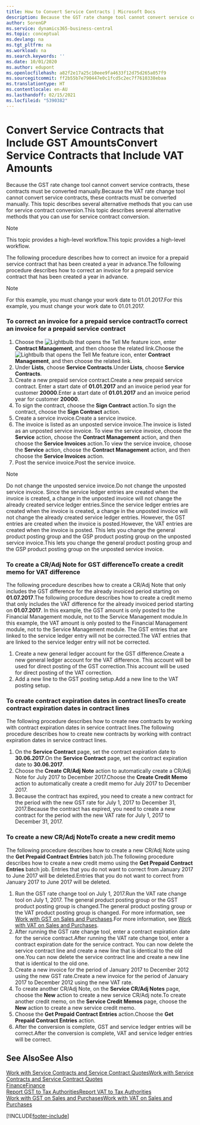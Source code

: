 ```yaml
---
title: How to Convert Service Contracts | Microsoft Docs
description: Because the GST rate change tool cannot convert service contracts, these contracts must be converted manually. This topic describes several alternative methods that you can use for service contract conversion.
author: SorenGP
ms.service: dynamics365-business-central
ms.topic: conceptual
ms.devlang: na
ms.tgt_pltfrm: na
ms.workload: na
ms.search.keywords: ''
ms.date: 10/01/2020
ms.author: edupont
ms.openlocfilehash: a82f2e17a25c10eee9fa4633f12d75d265a057f9
ms.sourcegitcommit: ff2b55b7e790447e0c1fcd5c2ec7f7610338ebaa
ms.translationtype: HT
ms.contentlocale: en-AU
ms.lasthandoff: 02/15/2021
ms.locfileid: "5390382"
---
```

# <a name="convert-service-contracts-that-include-vat-amounts"></a><span data-ttu-id="3a618-104">Convert Service Contracts that Include GST Amounts</span><span class="sxs-lookup"><span data-stu-id="3a618-104">Convert Service Contracts that Include VAT Amounts</span></span>
<span data-ttu-id="3a618-105">Because the GST rate change tool cannot convert service contracts, these contracts must be converted manually.</span><span class="sxs-lookup"><span data-stu-id="3a618-105">Because the VAT rate change tool cannot convert service contracts, these contracts must be converted manually.</span></span> <span data-ttu-id="3a618-106">This topic describes several alternative methods that you can use for service contract conversion.</span><span class="sxs-lookup"><span data-stu-id="3a618-106">This topic describes several alternative methods that you can use for service contract conversion.</span></span>  

> [!NOTE]  
>  <span data-ttu-id="3a618-107">This topic provides a high-level workflow.</span><span class="sxs-lookup"><span data-stu-id="3a618-107">This topic provides a high-level workflow.</span></span>  

 <span data-ttu-id="3a618-108">The following procedure describes how to correct an invoice for a prepaid service contract that has been created a year in advance.</span><span class="sxs-lookup"><span data-stu-id="3a618-108">The following procedure describes how to correct an invoice for a prepaid service contract that has been created a year in advance.</span></span>  

> [!NOTE]  
>  <span data-ttu-id="3a618-109">For this example, you must change your work date to 01.01.2017.</span><span class="sxs-lookup"><span data-stu-id="3a618-109">For this example, you must change your work date to 01.01.2017.</span></span>  

### <a name="to-correct-an-invoice-for-a-prepaid-service-contract"></a><span data-ttu-id="3a618-110">To correct an invoice for a prepaid service contract</span><span class="sxs-lookup"><span data-stu-id="3a618-110">To correct an invoice for a prepaid service contract</span></span>  
1. <span data-ttu-id="3a618-111">Choose the ![Lightbulb that opens the Tell Me feature](media/ui-search/search_small.png "Tell me what you want to do") icon, enter **Contract Management**, and then choose the related link.</span><span class="sxs-lookup"><span data-stu-id="3a618-111">Choose the ![Lightbulb that opens the Tell Me feature](media/ui-search/search_small.png "Tell me what you want to do") icon, enter **Contract Management**, and then choose the related link.</span></span>  
2. <span data-ttu-id="3a618-112">Under **Lists**, choose **Service Contracts**.</span><span class="sxs-lookup"><span data-stu-id="3a618-112">Under **Lists**, choose **Service Contracts**.</span></span>  
3. <span data-ttu-id="3a618-113">Create a new prepaid service contract.</span><span class="sxs-lookup"><span data-stu-id="3a618-113">Create a new prepaid service contract.</span></span> <span data-ttu-id="3a618-114">Enter a start date of **01.01.2017** and an invoice period year for customer **20000**.</span><span class="sxs-lookup"><span data-stu-id="3a618-114">Enter a start date of **01.01.2017** and an invoice period year for customer **20000**.</span></span>  
4. <span data-ttu-id="3a618-115">To sign the contract, choose the **Sign Contract** action.</span><span class="sxs-lookup"><span data-stu-id="3a618-115">To sign the contract, choose the **Sign Contract** action.</span></span>  
5. <span data-ttu-id="3a618-116">Create a service invoice.</span><span class="sxs-lookup"><span data-stu-id="3a618-116">Create a service invoice.</span></span>
6. <span data-ttu-id="3a618-117">The invoice is listed as an unposted service invoice.</span><span class="sxs-lookup"><span data-stu-id="3a618-117">The invoice is listed as an unposted service invoice.</span></span> <span data-ttu-id="3a618-118">To view the service invoice, choose the **Service** action, choose the **Contract Management** action, and then choose the **Service Invoices** action.</span><span class="sxs-lookup"><span data-stu-id="3a618-118">To view the service invoice, choose the **Service** action, choose the **Contract Management** action, and then choose the **Service Invoices** action.</span></span>  
7. <span data-ttu-id="3a618-119">Post the service invoice.</span><span class="sxs-lookup"><span data-stu-id="3a618-119">Post the service invoice.</span></span>  

> [!NOTE]  
>  <span data-ttu-id="3a618-120">Do not change the unposted service invoice.</span><span class="sxs-lookup"><span data-stu-id="3a618-120">Do not change the unposted service invoice.</span></span> <span data-ttu-id="3a618-121">Since the service ledger entries are created when the invoice is created, a change in the unposted invoice will not change the already created service ledger entries.</span><span class="sxs-lookup"><span data-stu-id="3a618-121">Since the service ledger entries are created when the invoice is created, a change in the unposted invoice will not change the already created service ledger entries.</span></span> <span data-ttu-id="3a618-122">However, the GST entries are created when the invoice is posted.</span><span class="sxs-lookup"><span data-stu-id="3a618-122">However, the VAT entries are created when the invoice is posted.</span></span> <span data-ttu-id="3a618-123">This lets you change the general product posting group and the GSP product posting group on the unposted service invoice.</span><span class="sxs-lookup"><span data-stu-id="3a618-123">This lets you change the general product posting group and the GSP product posting group on the unposted service invoice.</span></span>  

### <a name="to-create-a-credit-memo-for-vat-difference"></a><span data-ttu-id="3a618-124">To create a CR/Adj Note for GST difference</span><span class="sxs-lookup"><span data-stu-id="3a618-124">To create a credit memo for VAT difference</span></span>  
<span data-ttu-id="3a618-125">The following procedure describes how to create a CR/Adj Note that only includes the GST difference for the already invoiced period starting on **01.07.2017**.</span><span class="sxs-lookup"><span data-stu-id="3a618-125">The following procedure describes how to create a credit memo that only includes the VAT difference for the already invoiced period starting on **01.07.2017**.</span></span> <span data-ttu-id="3a618-126">In this example, the GST amount is only posted to the Financial Management module, not to the Service Management module.</span><span class="sxs-lookup"><span data-stu-id="3a618-126">In this example, the VAT amount is only posted to the Financial Management module, not to the Service Management module.</span></span> <span data-ttu-id="3a618-127">The GST entries that are linked to the service ledger entry will not be corrected.</span><span class="sxs-lookup"><span data-stu-id="3a618-127">The VAT entries that are linked to the service ledger entry will not be corrected.</span></span>  

1. <span data-ttu-id="3a618-128">Create a new general ledger account for the GST difference.</span><span class="sxs-lookup"><span data-stu-id="3a618-128">Create a new general ledger account for the VAT difference.</span></span> <span data-ttu-id="3a618-129">This account will be used for direct posting of the GST correction.</span><span class="sxs-lookup"><span data-stu-id="3a618-129">This account will be used for direct posting of the VAT correction.</span></span>  
2. <span data-ttu-id="3a618-130">Add a new line to the GST posting setup.</span><span class="sxs-lookup"><span data-stu-id="3a618-130">Add a new line to the VAT posting setup.</span></span>  

### <a name="to-create-contract-expiration-dates-in-contract-lines"></a><span data-ttu-id="3a618-131">To create contract expiration dates in contract lines</span><span class="sxs-lookup"><span data-stu-id="3a618-131">To create contract expiration dates in contract lines</span></span>  
<span data-ttu-id="3a618-132">The following procedure describes how to create new contracts by working with contract expiration dates in service contract lines.</span><span class="sxs-lookup"><span data-stu-id="3a618-132">The following procedure describes how to create new contracts by working with contract expiration dates in service contract lines.</span></span>  

1. <span data-ttu-id="3a618-133">On the **Service Contract** page, set the contract expiration date to **30.06.2017**.</span><span class="sxs-lookup"><span data-stu-id="3a618-133">On the **Service Contract** page, set the contract expiration date to **30.06.2017**.</span></span>  
2. <span data-ttu-id="3a618-134">Choose the **Create CR/Adj Note** action to automatically create a CR/Adj Note for July 2017 to December 2017.</span><span class="sxs-lookup"><span data-stu-id="3a618-134">Choose the **Create Credit Memo** action to automatically create a credit memo for July 2017 to December 2017.</span></span>  
3. <span data-ttu-id="3a618-135">Because the contract has expired, you need to create a new contract for the period with the new GST rate for July 1, 2017 to December 31, 2017.</span><span class="sxs-lookup"><span data-stu-id="3a618-135">Because the contract has expired, you need to create a new contract for the period with the new VAT rate for July 1, 2017 to December 31, 2017.</span></span>  

### <a name="to-create-a-new-credit-memo"></a><span data-ttu-id="3a618-136">To create a new CR/Adj Note</span><span class="sxs-lookup"><span data-stu-id="3a618-136">To create a new credit memo</span></span>  
<span data-ttu-id="3a618-137">The following procedure describes how to create a new CR/Adj Note using the **Get Prepaid Contract Entries** batch job.</span><span class="sxs-lookup"><span data-stu-id="3a618-137">The following procedure describes how to create a new credit memo using the **Get Prepaid Contract Entries** batch job.</span></span> <span data-ttu-id="3a618-138">Entries that you do not want to correct from January 2017 to June 2017 will be deleted.</span><span class="sxs-lookup"><span data-stu-id="3a618-138">Entries that you do not want to correct from January 2017 to June 2017 will be deleted.</span></span>  

1. <span data-ttu-id="3a618-139">Run the GST rate change tool on July 1, 2017.</span><span class="sxs-lookup"><span data-stu-id="3a618-139">Run the VAT rate change tool on July 1, 2017.</span></span> <span data-ttu-id="3a618-140">The general product posting group or the GST product posting group is changed.</span><span class="sxs-lookup"><span data-stu-id="3a618-140">The general product posting group or the VAT product posting group is changed.</span></span> <span data-ttu-id="3a618-141">For more information, see [Work with GST on Sales and Purchases](finance-work-with-vat.md).</span><span class="sxs-lookup"><span data-stu-id="3a618-141">For more information, see [Work with VAT on Sales and Purchases](finance-work-with-vat.md).</span></span>  
2. <span data-ttu-id="3a618-142">After running the GST rate change tool, enter a contract expiration date for the service contract.</span><span class="sxs-lookup"><span data-stu-id="3a618-142">After running the VAT rate change tool, enter a contract expiration date for the service contract.</span></span> <span data-ttu-id="3a618-143">You can now delete the service contract line and create a new line that is identical to the old one.</span><span class="sxs-lookup"><span data-stu-id="3a618-143">You can now delete the service contract line and create a new line that is identical to the old one.</span></span>  
3. <span data-ttu-id="3a618-144">Create a new invoice for the period of January 2017 to December 2012 using the new GST rate.</span><span class="sxs-lookup"><span data-stu-id="3a618-144">Create a new invoice for the period of January 2017 to December 2012 using the new VAT rate.</span></span>  
4. <span data-ttu-id="3a618-145">To create another CR/Adj Note, on the **Service CR/Adj Notes** page, choose the **New** action to create a new service CR/Adj note.</span><span class="sxs-lookup"><span data-stu-id="3a618-145">To create another credit memo, on the **Service Credit Memos** page, choose the **New** action to create a new service credit memo.</span></span>  
5. <span data-ttu-id="3a618-146">Choose the **Get Prepaid Contract Entries** action.</span><span class="sxs-lookup"><span data-stu-id="3a618-146">Choose the **Get Prepaid Contract Entries** action.</span></span>  
6. <span data-ttu-id="3a618-147">After the conversion is complete, GST and service ledger entries will be correct.</span><span class="sxs-lookup"><span data-stu-id="3a618-147">After the conversion is complete, VAT and service ledger entries will be correct.</span></span>  

## <a name="see-also"></a><span data-ttu-id="3a618-148">See Also</span><span class="sxs-lookup"><span data-stu-id="3a618-148">See Also</span></span>  
[<span data-ttu-id="3a618-149">Work with Service Contracts and Service Contract Quotes</span><span class="sxs-lookup"><span data-stu-id="3a618-149">Work with Service Contracts and Service Contract Quotes</span></span>](service-how-to-create-service-contracts-and-service-contract-quotes.md)  
[<span data-ttu-id="3a618-150">Finance</span><span class="sxs-lookup"><span data-stu-id="3a618-150">Finance</span></span>](finance.md)  
[<span data-ttu-id="3a618-151">Report GST to Tax Authorities</span><span class="sxs-lookup"><span data-stu-id="3a618-151">Report VAT to Tax Authorities</span></span>](finance-how-report-vat.md)  
[<span data-ttu-id="3a618-152">Work with GST on Sales and Purchases</span><span class="sxs-lookup"><span data-stu-id="3a618-152">Work with VAT on Sales and Purchases</span></span>](finance-work-with-vat.md)  


[!INCLUDE[footer-include](includes/footer-banner.md)]